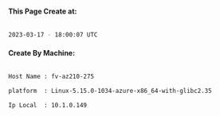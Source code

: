 
   
#### This Page Create at:

```bash

2023-03-17 - 18:00:07 UTC

```

#### Create By Machine:

```bash

Host Name : fv-az210-275

platform  : Linux-5.15.0-1034-azure-x86_64-with-glibc2.35

Ip Local  : 10.1.0.149

```

